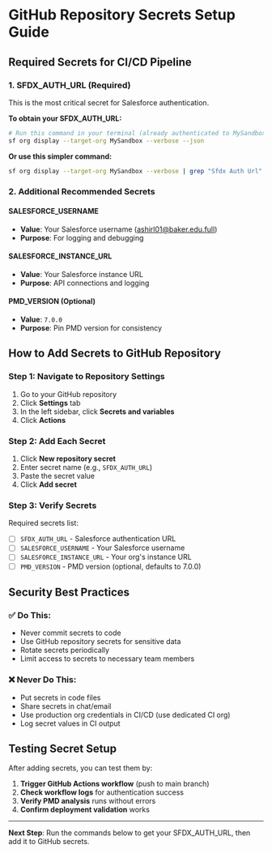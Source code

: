 # GitHub Repository Secrets Setup Guide

## Required Secrets for CI/CD Pipeline

### 1. SFDX_AUTH_URL (Required)
This is the most critical secret for Salesforce authentication.

**To obtain your SFDX_AUTH_URL:**
```bash
# Run this command in your terminal (already authenticated to MySandbox)
sf org display --target-org MySandbox --verbose --json
```

**Or use this simpler command:**
```bash
sf org display --target-org MySandbox --verbose | grep "Sfdx Auth Url"
```

### 2. Additional Recommended Secrets

#### SALESFORCE_USERNAME
- **Value**: Your Salesforce username (ashirl01@baker.edu.full)
- **Purpose**: For logging and debugging

#### SALESFORCE_INSTANCE_URL  
- **Value**: Your Salesforce instance URL
- **Purpose**: API connections and logging

#### PMD_VERSION (Optional)
- **Value**: `7.0.0`
- **Purpose**: Pin PMD version for consistency

## How to Add Secrets to GitHub Repository

### Step 1: Navigate to Repository Settings
1. Go to your GitHub repository
2. Click **Settings** tab
3. In the left sidebar, click **Secrets and variables**
4. Click **Actions**

### Step 2: Add Each Secret
1. Click **New repository secret**
2. Enter secret name (e.g., `SFDX_AUTH_URL`)
3. Paste the secret value
4. Click **Add secret**

### Step 3: Verify Secrets
Required secrets list:
- [ ] `SFDX_AUTH_URL` - Salesforce authentication URL
- [ ] `SALESFORCE_USERNAME` - Your Salesforce username  
- [ ] `SALESFORCE_INSTANCE_URL` - Your org's instance URL
- [ ] `PMD_VERSION` - PMD version (optional, defaults to 7.0.0)

## Security Best Practices

### ✅ Do This:
- Never commit secrets to code
- Use GitHub repository secrets for sensitive data
- Rotate secrets periodically
- Limit access to secrets to necessary team members

### ❌ Never Do This:
- Put secrets in code files
- Share secrets in chat/email
- Use production org credentials in CI/CD (use dedicated CI org)
- Log secret values in CI output

## Testing Secret Setup

After adding secrets, you can test them by:

1. **Trigger GitHub Actions workflow** (push to main branch)
2. **Check workflow logs** for authentication success
3. **Verify PMD analysis** runs without errors
4. **Confirm deployment validation** works

---

**Next Step**: Run the commands below to get your SFDX_AUTH_URL, then add it to GitHub secrets.
